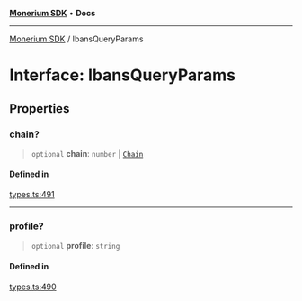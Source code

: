 [**Monerium SDK**](../README.md) • **Docs**

***

[Monerium SDK](../README.md) / IbansQueryParams

# Interface: IbansQueryParams

## Properties

### chain?

> `optional` **chain**: `number` \| [`Chain`](../type-aliases/Chain.md)

#### Defined in

[types.ts:491](https://github.com/monerium/js-monorepo/blob/main/packages/sdk/src/types.ts#L491)

***

### profile?

> `optional` **profile**: `string`

#### Defined in

[types.ts:490](https://github.com/monerium/js-monorepo/blob/main/packages/sdk/src/types.ts#L490)
